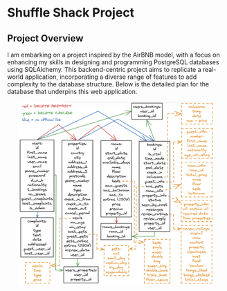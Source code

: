 # Shuffle Shack Project

## Project Overview
I am embarking on a project inspired by the AirBNB model, with a focus on enhancing my skills in designing and programming PostgreSQL databases using SQLAlchemy. This backend-centric project aims to replicate a real-world application, incorporating a diverse range of features to add complexity to the database structure. Below is the detailed plan for the database that underpins this web application.

<p align="center">
    <img alt="Database design" src="recipes/database_diagram_2.png" width="90%"/>
</p>
